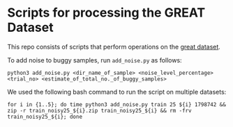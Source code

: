 # Scripts for processing the GREAT Dataset

This repo consists of scripts that perform operations on the [great dataset](https://github.com/google-research-datasets/great).

To add noise to buggy samples, run `add_noise.py` as follows:
```
python3 add_noise.py <dir_name_of_sample> <noise_level_percentage> <trial_no> <estimate_of_total_no._of_buggy_samples>
```

We used the following bash command to run the script on multiple datasets:
```
for i in {1..5}; do time python3 add_noise.py train 25 ${i} 1798742 && zip -r train_noisy25_${i}.zip train_noisy25_${i} && rm -frv train_noisy25_${i}; done
```
